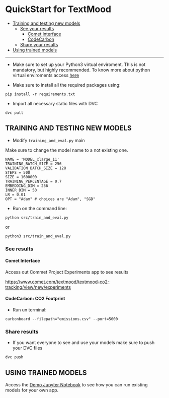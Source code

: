 
# QuickStart for TextMood

- [Training and testing new models](#training-and-testing-new-models)
  - [See your results](#see-results)
    - [Comet interface](#comet-interface)
    - [CodeCarbon](#codecarbon:-co2-footprint)
  - [Share your results](#share-results)
- [Using trained models](#using-trained-models)

---

- Make sure to set up your Python3 virtual enviroment. This is not mandatory, but highly recommended. To know more about python virtual enviroments access [here](https://realpython.com/python-virtual-environments-a-primer/#why-do-you-need-virtual-environments)

- Make sure to install all the required packages using:
```
pip install -r requirements.txt
```

- Import all necessary static files with DVC
```
dvc pull
```

## TRAINING AND TESTING NEW MODELS

- Modify `training_and_eval.py` main 

Make sure to change the model name to a not existing one.

```
NAME = 'MODEL_xlarge_11'
TRAINING_BATCH_SIZE = 256
VALIDATION_BATCH_SIZE = 128
STEPS = 500
SIZE = 1600000
TRAINING_PERCENTAGE = 0.7
EMBEDDING_DIM = 256
INNER_DIM = 50
LR = 0.01
OPT = "Adam" # choices are "Adam", "SGD"
```

- Run on the command line:
```
python src/train_and_eval.py
```
or
```
python3 src/train_and_eval.py
```

### See results

#### Comet Interface

Access out Commet Project Experiments app to see results

https://www.comet.com/textmood/textmood-co2-tracking/view/new/experiments

#### CodeCarbon: CO2 Footprint

- Run un terminal:

```
carbonboard --filepath="emissions.csv" --port=5000
```
### Share results

- If you want everyone to see and use your models make sure to push your DVC files

```
dvc push
```

## USING TRAINED MODELS

Access the [Demo Jupyter Notebook](./../src/demo.ipynb) to see how you can run existing models for your own app.
